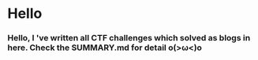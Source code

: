 # Hello

### Hello, I 've written all CTF challenges which solved as blogs in here. Check the **SUMMARY.md** for detail o\(&gt;ω&lt;\)o

